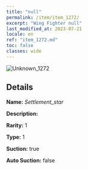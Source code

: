 ```yaml
---
title: "null"
permalink: /item/item_1272/
excerpt: "Wing Fighter null"
last_modified_at: 2023-07-21
locale: en
ref: "item_1272.md"
toc: false
classes: wide
---
```



 ![Unknown_1272](/images/item/Settlement_star_p.png)



## Details

 **Name:** *Settlement_star* 

 **Description:** 

 **Rarity:** 1 

 **Type:** 1 

 **Suction:** true 

 **Auto Suction:** false 


